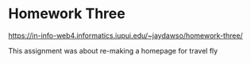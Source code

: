# Homework Three

https://in-info-web4.informatics.iupui.edu/~jaydawso/homework-three/

This assignment was about re-making a homepage for travel fly
